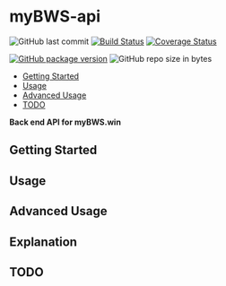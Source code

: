 # myBWS-api

![GitHub last commit](https://img.shields.io/github/last-commit/rabidpug/mybws-win.svg)
[![Build Status](https://ci.jcuneo.com/job/mybws-win/job/master/badge/icon)](https://ci.jcuneo.com/job/mybws-win/job/master/)
[![Coverage Status](https://coveralls.io/repos/github/rabidpug/mybws-win/badge.svg)](https://coveralls.io/github/rabidpug/mybws-win)

[![GitHub package version](https://img.shields.io/github/package-json/v/rabidpug/mybws-win.svg)](https://github.com/rabidpug/mybws-win/blob/master/CHANGELOG.md)
![GitHub repo size in bytes](https://img.shields.io/github/repo-size/badges/shields.svg)

- [Getting Started](#getting-started)
- [Usage](#usage)
- [Advanced Usage](#advanced-usage)
- [TODO](#todo)

**Back end API for myBWS.win**

## Getting Started

## Usage

## Advanced Usage

## Explanation

## TODO
